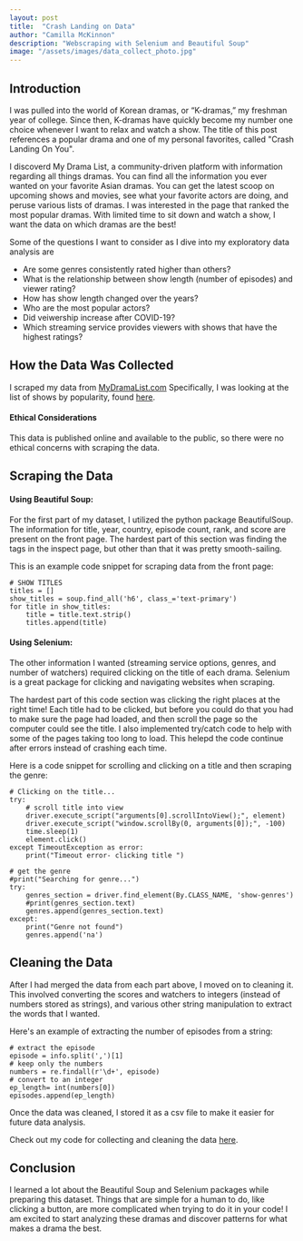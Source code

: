 ```yaml
---
layout: post
title:  "Crash Landing on Data"
author: "Camilla McKinnon"
description: "Webscraping with Selenium and Beautiful Soup"
image: "/assets/images/data_collect_photo.jpg"
--- 
```


## Introduction

I was pulled into the world of Korean dramas, or “K-dramas,” my freshman year of college. Since then, K-dramas have quickly become my number one choice whenever I want to relax and watch a show. The title of this post references a popular drama and one of my personal favorites, called "Crash Landing On You".

I discoverd My Drama List, a community-driven platform with information regarding all things dramas. You can find all the information you ever wanted on your favorite Asian dramas. You can get the latest scoop on upcoming shows and movies, see what your favorite actors are doing, and peruse various lists of dramas. I was interested in the page that ranked the most popular dramas. With limited time to sit down and watch a show, I want the data on which dramas are the best!

Some of the questions I want to consider as I dive into my exploratory data analysis are
* Are some genres consistently rated higher than others?
* What is the relationship between show length (number of episodes) and viewer rating?
* How has show length changed over the years?
* Who are the most popular actors?
* Did veiwership increase after COVID-19?
* Which streaming service provides viewers with shows that have the highest ratings?

## How the Data Was Collected

I scraped my data from <a href="https://mydramalist.com/" target="_blank">MyDramaList.com</a> Specifically, I was looking at the list of shows by popularity, found <a href="https://mydramalist.com/shows/top" target="_blank">here</a>.

#### Ethical Considerations 
This data is published online and available to the public, so there were no ethical concerns with scraping the data.

## Scraping the Data

#### Using Beautiful Soup:

For the first part of my dataset, I utilized the python package BeautifulSoup. The information for title, year, country, episode count, rank, and score are present on the front page. The hardest part of this section was finding the tags in the inspect page, but other than that it was pretty smooth-sailing. 

This is an example code snippet for scraping data from the front page:

```
# SHOW TITLES
titles = []
show_titles = soup.find_all('h6', class_='text-primary')
for title in show_titles:
    title = title.text.strip()
    titles.append(title)
```

#### Using Selenium:

The other information I wanted (streaming service options, genres, and number of watchers) required clicking on the title of each drama. Selenium is a great package for clicking and navigating websites when scraping. 

The hardest part of this code section was clicking the right places at the right time! Each title had to be clicked, but before you could do that you had to make sure the page had loaded, and then scroll the page so the computer could see the title. I also implemented try/catch code to help with some of the pages taking too long to load. This helepd the code continue after errors instead of crashing each time. 

Here is a code snippet for scrolling and clicking on a title and then scraping the genre:

```
# Clicking on the title...
try:
    # scroll title into view
    driver.execute_script("arguments[0].scrollIntoView();", element)
    driver.execute_script("window.scrollBy(0, arguments[0]);", -100)
    time.sleep(1)
    element.click()
except TimeoutException as error:
    print("Timeout error- clicking title ")   

# get the genre
#print("Searching for genre...")
try:
    genres_section = driver.find_element(By.CLASS_NAME, 'show-genres')
    #print(genres_section.text)        
    genres.append(genres_section.text)
except:
    print("Genre not found")
    genres.append('na')
```

## Cleaning the Data
After I had merged the data from each part above, I moved on to cleaning it. This involved converting the scores and watchers to integers (instead of numbers stored as strings), and various other string manipulation to extract the words that I wanted. 

Here's an example of extracting the number of episodes from a string:

```
# extract the episode
episode = info.split(',')[1]
# keep only the numbers
numbers = re.findall(r'\d+', episode)
# convert to an integer
ep_length= int(numbers[0])
episodes.append(ep_length)
```

Once the data was cleaned, I stored it as a csv file to make it easier for future data analysis. 

Check out my code for collecting and cleaning the data <a href="https://github.com/camilla47/termProject/tree/main/code" target="_blank">here</a>.

## Conclusion
I learned a lot about the Beautiful Soup and Selenium packages while preparing this dataset. Things that are simple for a human to do, like clicking a button, are more complicated when trying to do it in your code! I am excited to start analyzing these dramas and discover patterns for what makes a drama the best. 
